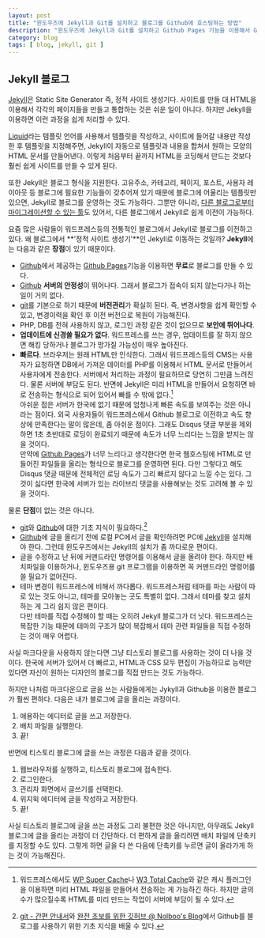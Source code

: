 ```yaml
---
layout: post
title: "윈도우즈에 Jekyll과 Git를 설치하고 블로그를 Github에 호스팅하는 방법"
description: "윈도우즈에 Jekyll과 Git를 설치하고 Github Pages 기능을 이용해서 Github에 블로그를 호스팅하는 방법을 설명해본다."
category: blog
tags: [ blog, jekyll, git ]
---
```


<div id="toc"></div>

## Jekyll 블로그

[Jekyll][jekyll]은 Static Site Generator 즉, 정적 사이트 생성기다. 사이트를 만들 대 HTML을 이용해서 각각의 페이지들을 만들고 통합하는 것은 쉬운 일이 아니다. 하지만 Jekyll을 이용하면 이런 과정을 쉽게 처리할 수 있다.

[Liquid][Liquid]라는 템플릿 언어를 사용해서 템플릿을 작성하고, 사이트에 들어갈 내용만 작성한 후 템플릿을 지정해주면, Jekyll이 자동으로 템플릿과 내용을 합쳐서 원하는 모양의 HTML 문서를 만들어낸다. 이렇게 처음부터 끝까지 HTML을 코딩해서 만드는 것보다 훨씬 쉽게 사이트를 만들 수 있게 된다.

또한 Jekyll은 블로그 형식을 지원한다. 고유주소, 카테고리, 페이지, 포스트, 사용자 레이아웃 등 블로그에 필요한 기능들이 갖추어져 있기 때문에 블로그에 어울리는 템플릿만 있으면, Jekyll로 블로그를 운영하는 것도 가능하다. 그뿐만 아니라, [다른 블로그로부터 마이그레이션할 수 있는 툴](http://import.jekyllrb.com/docs/home/)도 있어서, 다른 블로그에서 Jekyll로 쉽게 이전이 가능하다.

요즘 많은 사람들이 워드프레스등의 전통적인 블로그에서 Jekyll로 블로그를 이전하고 있다. 왜 블로그에서 **'정적 사이트 생성기'**인 Jekyll로 이동하는 것일까? **Jekyll**에는 다음과 같은 **장점**이 있기 때문이다.

- [Github][Github]에서 제공하는 [Github Pages][Github Pages]기능을 이용하면 **무료**로 블로그를 만들 수 있다.
- [Github][Github] **서버의 안정성**이 뛰어나다. 그래서 블로그가 접속이 되지 않는다거나 하는 일이 거의 없다.
- [git][git]를 기본으로 하기 때문에 **버전관리**가 확실히 된다. 즉, 변경사항을 쉽게 확인할 수 있고, 변경이력을 확인 후 이전 버전으로 복원이 가능해진다.
- PHP, DB를 전혀 사용하지 않고, 로그인 과정 같은 것이 없으므로 **보안에 뛰어나다**.
- **업데이트에 신경쓸 필요가 없다**. 워드프레스를 쓰는 경우, 업데이트를 잘 하지 않으면 해킹 당하거나 블로그가 망가질 가능성이 매우 높아진다.
- **빠르다**. 브라우저는 원래 HTML만 인식한다. 그래서 워드프레스등의 CMS는 사용자가 요청하면 DB에서 가져온 데이터를 PHP를 이용해서 HTML 문서로 만들어서 사용자에게 전송한다. 서버에서 처리하는 과정이 필요하므로 당연히 그만큼 느려진다. 물론 서버에 부담도 된다. 반면에 Jekyll은 미리 HTML을 만들어서 요청하면 바로 전송하는 형식으로 되어 있어서 빠를 수 밖에 없다.[^1]    
아쉬운 점은 서버가 한국에 없기 때문에 엄청나게 빠른 속도를 보여주는 것은 아니라는 점이다. 외국 사용자들이 워드프레스에서 Github 블로그로 이전하고 속도 향상에 만족한다는 말이 많은데, 좀 아쉬운 점이다. 그래도 Disqus 댓글 부분을 제외하면 1초 초반대로 로딩이 완료되기 때문에 속도가 너무 느리다는 느낌을 받지는 않을 것이다.   
만약에 [Github Pages][Github Pages]가 너무 느리다고 생각한다면 한국 웹호스팅에 HTML로 만들어진 파일들을 올리는 형식으로 블로그를 운영하면 된다. 다만 그렇다고 해도 Disqus 댓글 때문에 전체적인 로딩 속도가 그리 빠르지 않다고 느낄 수는 있다. 그것이 싫다면 한국에 서버가 있는 라이브리 댓글을 사용해보는 것도 고려해 볼 수 있을 것이다.

물론 **단점**이 없는 것은 아니다.

- [git][git]와 [Github][Github]에 대한 기초 지식이 필요하다.[^2]
- [Github][Github]에 글을 올리기 전에 로컬 PC에서 글을 확인하려면 PC에 [Jekyll][jekyll]을 설치해야 한다. 그런데 윈도우즈에서는 Jekyll의 설치가 좀 까다로운 편이다.
- 글을 수정하고 난 뒤에 커맨드라인 명령어를 이용해서 글을 올려야 한다. 하지만 배치파일을 이용하거나, 윈도우즈용 git 프로그램을 이용하면 꼭 커맨드라인 명령어를 쓸 필요가 없어진다.
- 테마 변경이 워드프레스에 비해서 까다롭다. 워드프레스처럼 테마를 파는 사람이 따로 있는 것도 아니고, 테마를 모아놓는 곳도 특별히 없다. 그래서 테마를 찾고 설치하는 게 그리 쉽지 않은 편이다.     
다만 테마를 직접 수정해야 할 때는 오히려 Jekyll 블로그가 더 낫다. 워드프레스는 복잡한 기능 때문에 테마의 구조가 많이 복잡해서 테마 관련 파일들을 직접 수정하는 것이 매우 어렵다.

사실 마크다운을 사용하지 않는다면 그냥 티스토리 블로그를 사용하는 것이 더 나을 것이다. 한국에 서버가 있어서 더 빠르고, HTML과 CSS 모두 편집이 가능하므로 능력만 있다면 자신이 원하는 디자인의 블로그를 직접 만드는 것도 가능하다.

하지만 나처럼 마크다운으로 글을 쓰는 사람들에게는 Jykyll과 Github을 이용한 블로그가 훨씬 편하다. 다음은 내가 블로그에 글을 올리는 과정이다.

1. 애용하는 에디터로 글을 쓰고 저장한다.
2. 배치 파일을 실행한다.
3. 끝!

반면에 티스토리 블로그에 글을 쓰는 과정은 다음과 같을 것이다.

1. 웹브라우저를 실행하고, 티스토리 블로그에 접속한다.
2. 로그인한다.
3. 관리자 화면에서 글쓰기를 선택한다.
4. 위지윅 에디터에 글을 작성하고 저장한다.
5. 끝!

사실 티스토리 블로그에 글을 쓰는 과정도 그리 불편한 것은 아니지만, 아무래도 Jekyll 블로그에 글을 올리는 과정이 더 간단하다. 더 편하게 글을 올리려면 배치 파일에 단축키를 지정할 수도 있다. 그렇게 하면 글을 다 쓴 다음에 단축키를 누르면 글이 올라가게 하는 것이 가능해진다.








<!-- 링크 -->
[jekyll]: http://jekyllrb.com/
[Liquid]: http://docs.shopify.com/themes/liquid-documentation/basics
[Github]: https://github.com/
[Github Pages]: https://pages.github.com/
[git]: http://ko.wikipedia.org/wiki/%EA%B9%83_%28%EC%86%8C%ED%94%84%ED%8A%B8%EC%9B%A8%EC%96%B4%29



<!-- 각주 -->
[^1]: 워드프레스에서도 [WP Super Cache](https://wordpress.org/plugins/wp-super-cache/)나 [W3 Total Cache](https://wordpress.org/plugins/w3-total-cache/)와 같은 캐시 플러그인을 이용하면 미리 HTML 파일을 만들어서 전송하는 게 가능하긴 하다. 하지만 글의 수가 많으질수록 HTML를 미리 만드는 작업이 서버에 부담이 될 수 있다.
[^2]: [git - 간편 안내서](http://rogerdudler.github.io/git-guide/index.ko.html)와 [완전 초보를 위한 깃허브 @ Nolboo's Blog](http://nolboo.github.io/blog/2013/10/06/github-for-beginner/)에서 Github를 블로그를 사용하기 위한 기초 지식을 배울 수 있다.


